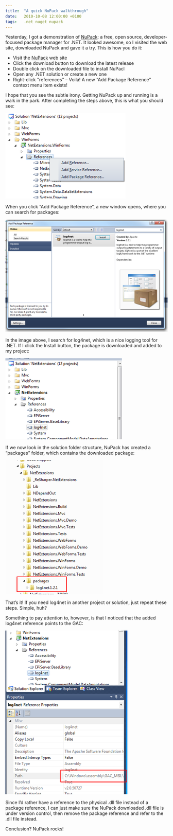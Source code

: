 ```yaml
---
title:	"A quick NuPack walkthrough"
date:	2010-10-08 12:00:00 +0100
tags: 	.net nuget nupack
---
```



Yesterday, I got a demonstration of [NuPack](http://nuget.codeplex.com/): a free,
open source, developer-focused package manager for .NET. It looked awesome, so I
visited the web site, downloaded NuPack and gave it a try. This is how you do it:

- Visit the [NuPack](http://nuget.codeplex.com/) web site
- Click the download button to download the latest release
- Double click on the downloaded file to install NuPacl
- Open any .NET solution or create a new one
- Right-click "references"
– Voilá! A new “Add Package Reference” context menu item exists!


I hope that you see the subtle irony. Getting NuPack up and running is a walk in
the park. After completing the steps above, this is what you should see:

![Reference context menu](/assets/img/blog/2010-10-08-1.png "Add Package Reference context menu")


When you click “Add Package Reference”, a new window opens, where you can search
for packages:

![Package Reference Window](/assets/img/blog/2010-10-08-2.png "The Add Package Reference window")
 

In the image above, I search for log4net, which is a nice logging tool for .NET.
If I click the Install button, the package is downloaded and added to my project:

![Added reference](/assets/img/blog/2010-10-08-3.png "The package reference is added to References")


If we now look in the solution folder structure, NuPack has created a “packages”
folder, which contains the downloaded package:

![Packages folder](/assets/img/blog/2010-10-08-4.png "A “packages” folder is added to the project")


That’s it! If you need log4net in another project or solution, just repeat these
steps. Simple, huh?


Something to pay attention to, however, is that I noticed that the added log4net
reference points to the GAC:

![GAC Reference](/assets/img/blog/2010-10-08-5.png "Strange behavior. The GAC is used as reference")

Since I’d rather have a reference to the physical .dll file instead of a package
reference, I can just make sure the NuPack downloaded .dll file is under version
control, then remove the package reference and refer to the .dll file instead.

Conclusion? NuPack rocks!

